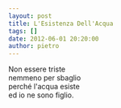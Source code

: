 ```yaml
---
layout: post
title: L'Esistenza Dell'Acqua
tags: []
date: 2012-06-01 20:20:00
author: pietro
---
```

Non essere triste<br/>nemmeno per sbaglio<br/>perché l'acqua esiste<br/>ed io ne sono figlio.
